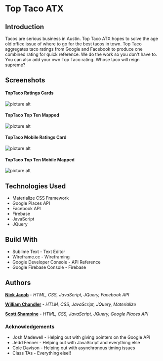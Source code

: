 # Top Taco ATX

## Introduction

Tacos are serious business in Austin. Top Taco ATX hopes to solve the age old office issue of where to go for the best tacos in town. Top Taco aggregates taco ratings from Google and Facebook to produce one combined rating for quick reference. We do the work so you don't have to. You can also add your own Top Taco rating. Whose taco will reign supreme?

## Screenshots

#### TopTaco Ratings Cards
![picture alt](https://github.com/wllm-chndlr/TopTaco/blob/TopTaco-Scott/assets/images/cardsFull.png "TopTaco rating cards")

#### TopTaco Top Ten Mapped
![picture alt](https://github.com/wllm-chndlr/TopTaco/blob/TopTaco-Scott/assets/images/mapFull.png "TopTaco top ten mapped")

#### TopTaco Mobile Ratings Card
![picture alt](https://github.com/wllm-chndlr/TopTaco/blob/TopTaco-Scott/assets/images/mobileCard.png "TopTaco mobile rating card")

#### TopTaco Top Ten Mobile Mapped
![picture alt](https://github.com/wllm-chndlr/TopTaco/blob/TopTaco-Scott/assets/images/mobileMap.png "TopTaco top ten mapped on mobile map")

## Technologies Used

* Materialize CSS Framework
* Google Places API
* Facebook API
* Firebase
* JavaScript
* JQuery

## Build With

* Sublime Text - Text Editor
* Wireframe.cc - Wireframing
* Google Developer Console - API Reference
* Google Firebase Console - Firebase 

## Authors

**[Nick Jacob](https://github.com/nick-jacob)** - *HTML, CSS, JavaScript, JQuery, Facebook API*

**[William Chandler](https://github.com/wllm-chndlr)** - *HTLM, CSS, JavaScript, JQuery, Materialize*

**[Scott Shampine](https://github.com/sshampine)** - *HTML, CSS, JavaScript, JQuery, Google Places API*

### Acknowledgements
* Josh Madewell - Helping out with giving pointers on the Google API
* Jedd Fenner - Helping out with JavaScript and everything else
* Cole Davison - Helping out with asynchronous timing issues
* Class TAs - Everything else!!
